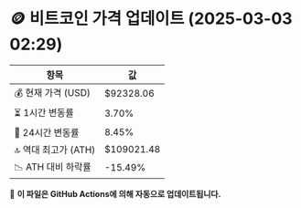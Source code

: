 # 🪙 비트코인 가격 업데이트 (2025-03-03 02:29)

| 항목                | 값 |
|--------------------|----------------|
| 💰 현재 가격 (USD) | $92328.06 |
| ⏳ 1시간 변동률    | 3.70% |
| 📆 24시간 변동률   | 8.45% |
| 🔝 역대 최고가 (ATH) | $109021.48 |
| 📉 ATH 대비 하락률 | -15.49% |

🔄 **이 파일은 GitHub Actions에 의해 자동으로 업데이트됩니다.**
